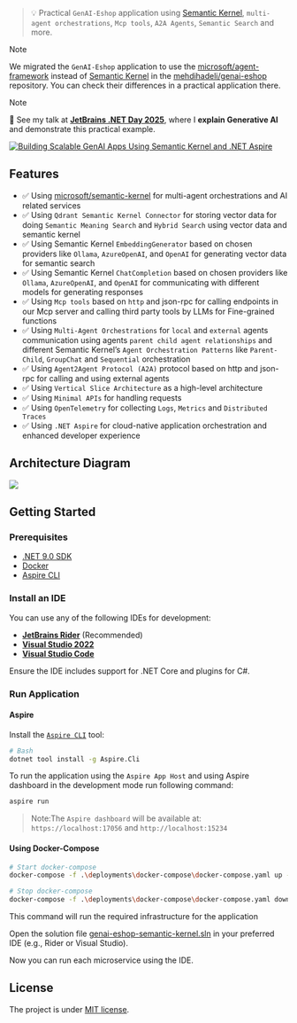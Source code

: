 > 💡 Practical `GenAI-Eshop` application using [Semantic Kernel](https://github.com/microsoft/semantic-kernel), `multi-agent orchestrations`, `Mcp tools`, `A2A Agents`, `Semantic Search` and more.

> [!NOTE]
> We migrated the `GenAI-Eshop` application to use the [microsoft/agent-framework](https://github.com/microsoft/agent-framework) instead of [Semantic Kernel](https://github.com/microsoft/semantic-kernel) in the [mehdihadeli/genai-eshop](https://github.com/mehdihadeli/genai-eshop) repository. You can check their differences in a practical application there.

> [!NOTE]
> 🎥 See my talk at [**JetBrains .NET Day 2025**](https://lp.jetbrains.com/dotnet-days-2025/), where I **explain Generative AI** and demonstrate this practical example.

[![Building Scalable GenAI Apps Using Semantic Kernel and .NET Aspire](https://img.youtube.com/vi/Rb9a2hNFNbQ/maxresdefault.jpg)](https://www.youtube.com/watch?v=Rb9a2hNFNbQ)

## Features

- ✅ Using [microsoft/semantic-kernel](https://github.com/microsoft/semantic-kernel) for multi-agent orchestrations and AI related services
- ✅ Using `Qdrant Semantic Kernel Connector` for storing vector data for doing `Semantic Meaning Search` and `Hybrid Search` using vector data and semantic kernel
- ✅ Using Semantic Kernel `EmbeddingGenerator` based on chosen providers like `Ollama`, `AzureOpenAI`, and `OpenAI` for generating vector data for semantic search
- ✅ Using Semantic Kernel `ChatCompletion` based on chosen providers like `Ollama`, `AzureOpenAI`, and `OpenAI` for communicating with different models for generating responses
- ✅ Using `Mcp tools` based on `http` and json-rpc for calling endpoints in our Mcp server and calling third party tools by LLMs for Fine-grained functions
- ✅ Using `Multi-Agent Orchestrations` for `local` and `external` agents communication using agents `parent child agent relationships` and different Semantic Kernel’s `Agent Orchestration Patterns` like `Parent-Child`, `GroupChat` and `Sequential` orchestration
- ✅ Using `Agent2Agent Protocol (A2A)` protocol based on http and json-rpc for calling and using external agents
- ✅ Using `Vertical Slice Architecture` as a high-level architecture
- ✅ Using `Minimal APIs` for handling requests
- ✅ Using `OpenTelemetry` for collecting `Logs`, `Metrics` and `Distributed Traces`
- ✅ Using `.NET Aspire` for cloud-native application orchestration and enhanced developer experience

## Architecture Diagram

![](assets/genai-eshop.png)

## Getting Started

### Prerequisites

- [.NET 9.0 SDK](https://dotnet.microsoft.com/download/dotnet/)
- [Docker](https://www.docker.com/get-started)
- [Aspire CLI](https://learn.microsoft.com/en-us/dotnet/aspire/cli/install)

### Install an IDE

You can use any of the following IDEs for development:

- **[JetBrains Rider](https://www.jetbrains.com/rider/)** (Recommended)
- **[Visual Studio 2022](https://visualstudio.microsoft.com/)**
- **[Visual Studio Code](https://code.visualstudio.com/)**

Ensure the IDE includes support for .NET Core and plugins for C#.

### Run Application

#### Aspire

Install the [`Aspire CLI`](https://learn.microsoft.com/en-us/dotnet/aspire/cli/install?tabs=windows) tool:

```bash
# Bash
dotnet tool install -g Aspire.Cli
```

To run the application using the `Aspire App Host` and using Aspire dashboard in the development mode run following command:

```bash
aspire run
```

> Note:The `Aspire dashboard` will be available at:
> `https://localhost:17056` and `http://localhost:15234`

#### Using Docker-Compose

```bash
# Start docker-compose
docker-compose -f .\deployments\docker-compose\docker-compose.yaml up -d

# Stop docker-compose
docker-compose -f .\deployments\docker-compose\docker-compose.yaml down
```

This command will run the required infrastructure for the application

Open the solution file [genai-eshop-semantic-kernel.sln](./genai-eshop-semantic-kernel.sln) in your preferred IDE (e.g., Rider or Visual Studio).

Now you can run each microservice using the IDE.

## License

The project is under [MIT license](https://github.com/mehdihadeli/genai-eshop-semantic-kernel/blob/main/LICENSE).
